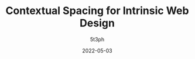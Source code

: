 ---
author: 5t3ph
date: 2022-05-03
draft: true
permalink: false
tags:
  - design
  - css
  - spacing
target_url: https://moderncss.dev/contextual-spacing-for-intrinsic-web-design/
title: Contextual Spacing for Intrinsic Web Design
---
